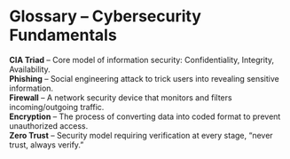 # Glossary – Cybersecurity Fundamentals

**CIA Triad** – Core model of information security: Confidentiality, Integrity, Availability.  
**Phishing** – Social engineering attack to trick users into revealing sensitive information.  
**Firewall** – A network security device that monitors and filters incoming/outgoing traffic.  
**Encryption** – The process of converting data into coded format to prevent unauthorized access.  
**Zero Trust** – Security model requiring verification at every stage, “never trust, always verify.”  
